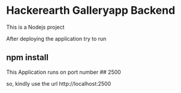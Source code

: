 # Hackerearth Galleryapp Backend

This is a Nodejs project

After deploying the application try to run

## npm install

This Application runs on port number ## 2500

so, kindly use the url http://localhost:2500
